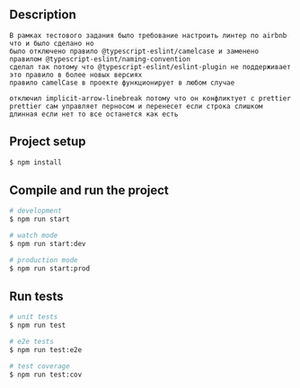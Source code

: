 

## Description
	В рамках тестового задания было требование настроить линтер по airbnb что и было сделано но
	было отключено правило @typescript-eslint/camelcase и заменено правилом @typescript-eslint/naming-convention
	сделал так потому что @typescript-eslint/eslint-plugin не поддерживает это правило в более новых версиях
	правило camelCase в проекте функционирует в любом случае

	отключил implicit-arrow-linebreak потому что он конфликтует с prettier
	prettier сам управляет перносом и перенесет если строка слишком длинная если нет то все останется как есть

## Project setup

```bash
$ npm install
```

## Compile and run the project

```bash
# development
$ npm run start

# watch mode
$ npm run start:dev

# production mode
$ npm run start:prod
```

## Run tests

```bash
# unit tests
$ npm run test

# e2e tests
$ npm run test:e2e

# test coverage
$ npm run test:cov
```